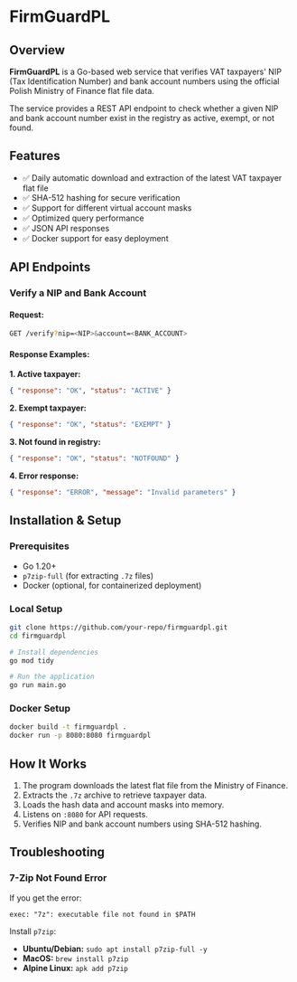 # FirmGuardPL

## Overview

**FirmGuardPL** is a Go-based web service that verifies VAT taxpayers' NIP (Tax Identification Number) and bank account numbers using the official Polish Ministry of Finance flat file data.

The service provides a REST API endpoint to check whether a given NIP and bank account number exist in the registry as active, exempt, or not found.

## Features

- ✅ Daily automatic download and extraction of the latest VAT taxpayer flat file
- ✅ SHA-512 hashing for secure verification
- ✅ Support for different virtual account masks
- ✅ Optimized query performance
- ✅ JSON API responses
- ✅ Docker support for easy deployment

## API Endpoints

### **Verify a NIP and Bank Account**

#### Request:

```sh
GET /verify?nip=<NIP>&account=<BANK_ACCOUNT>
```

#### Response Examples:

**1. Active taxpayer:**

```json
{ "response": "OK", "status": "ACTIVE" }
```

**2. Exempt taxpayer:**

```json
{ "response": "OK", "status": "EXEMPT" }
```

**3. Not found in registry:**

```json
{ "response": "OK", "status": "NOTFOUND" }
```

**4. Error response:**

```json
{ "response": "ERROR", "message": "Invalid parameters" }
```

## Installation & Setup

### **Prerequisites**

- Go 1.20+
- `p7zip-full` (for extracting `.7z` files)
- Docker (optional, for containerized deployment)

### **Local Setup**

```sh
git clone https://github.com/your-repo/firmguardpl.git
cd firmguardpl

# Install dependencies
go mod tidy

# Run the application
go run main.go
```

### **Docker Setup**

```sh
docker build -t firmguardpl .
docker run -p 8080:8080 firmguardpl
```

## How It Works

1. The program downloads the latest flat file from the Ministry of Finance.
2. Extracts the `.7z` archive to retrieve taxpayer data.
3. Loads the hash data and account masks into memory.
4. Listens on `:8080` for API requests.
5. Verifies NIP and bank account numbers using SHA-512 hashing.

## Troubleshooting

### **7-Zip Not Found Error**

If you get the error:

```
exec: "7z": executable file not found in $PATH
```

Install `p7zip`:

- **Ubuntu/Debian:** `sudo apt install p7zip-full -y`
- **MacOS:** `brew install p7zip`
- **Alpine Linux:** `apk add p7zip`
